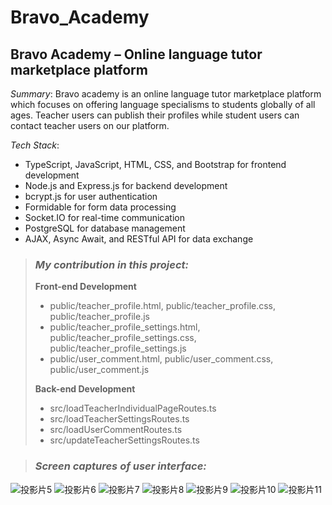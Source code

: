 # Bravo_Academy

## Bravo Academy – Online language tutor marketplace platform

*Summary*:	Bravo academy is an online language tutor marketplace platform which focuses on offering language specialisms to students globally of all ages. Teacher users can publish their profiles while student users can contact teacher users on our platform.

*Tech Stack*:	
>
- TypeScript, JavaScript, HTML, CSS, and Bootstrap for frontend development
- Node.js and Express.js for backend development
- bcrypt.js for user authentication
- Formidable for form data processing
- Socket.IO for real-time communication
- PostgreSQL for database management
- AJAX, Async Await, and RESTful API for data exchange


> ### *My contribution in this project:*
>     
> **Front-end Development**
>- public/teacher_profile.html, public/teacher_profile.css, public/teacher_profile.js
>- public/teacher_profile_settings.html, public/teacher_profile_settings.css, public/teacher_profile_settings.js
>- public/user_comment.html, public/user_comment.css, public/user_comment.js  
>
>  **Back-end Development**
>- src/loadTeacherIndividualPageRoutes.ts
>- src/loadTeacherSettingsRoutes.ts
>- src/loadUserCommentRoutes.ts
>- src/updateTeacherSettingsRoutes.ts

> ### *Screen captures of user interface:*
![投影片5](https://user-images.githubusercontent.com/110732415/236170229-eaf91608-1a28-49d9-bb17-8e0688d9fa4d.JPG)
![投影片6](https://user-images.githubusercontent.com/110732415/236170240-357d0c86-0596-40f7-93e8-18a79eea3e94.JPG)
![投影片7](https://user-images.githubusercontent.com/110732415/236170245-f5bac54d-c429-493d-94df-ffc0a04c6ca2.JPG)
![投影片8](https://user-images.githubusercontent.com/110732415/236170251-7bab00a3-a542-4dd3-8c0d-d808c1a77df2.JPG)
![投影片9](https://user-images.githubusercontent.com/110732415/236170256-3769f4c7-91dc-476c-add2-0072597c2ab3.JPG)
![投影片10](https://user-images.githubusercontent.com/110732415/236170259-b6f2a81b-3586-4e4d-98eb-09559203c5c5.JPG)
![投影片11](https://user-images.githubusercontent.com/110732415/236170263-07cf0608-c945-424f-8496-82e8e32507d1.JPG)
